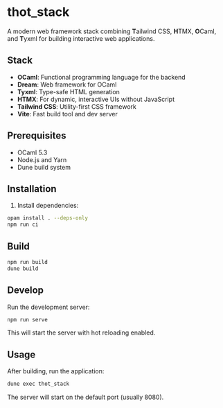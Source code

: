 # thot_stack

A modern web framework stack combining **T**ailwind CSS, **H**TMX, **O**Caml, and **T**yxml for building interactive web applications.

## Stack

- **OCaml**: Functional programming language for the backend
- **Dream**: Web framework for OCaml
- **Tyxml**: Type-safe HTML generation
- **HTMX**: For dynamic, interactive UIs without JavaScript
- **Tailwind CSS**: Utility-first CSS framework
- **Vite**: Fast build tool and dev server

## Prerequisites

- OCaml 5.3
- Node.js and Yarn
- Dune build system

## Installation

1. Install dependencies:

```bash
opam install . --deps-only
npm run ci
```

## Build

```bash
npm run build
dune build
```

## Develop

Run the development server:

```bash
npm run serve
```

This will start the server with hot reloading enabled.

## Usage

After building, run the application:

```bash
dune exec thot_stack
```

The server will start on the default port (usually 8080).
